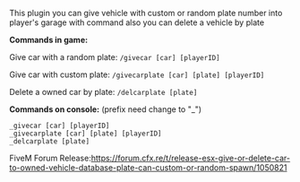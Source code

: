 This plugin you can give vehicle with custom or random plate number into player's garage with command
also you can delete a vehicle by plate

**Commands in game:**

Give car with a random plate:
``/givecar [car] [playerID]``

Give car with custom plate:
``/givecarplate [car] [plate] [playerID]``

Delete a owned car by plate:
``/delcarplate [plate]``

**Commands on console:** (prefix need change to "_")
```
_givecar [car] [playerID]
_givecarplate [car] [plate] [playerID]
_delcarplate [plate]
```

FiveM Forum Release:https://forum.cfx.re/t/release-esx-give-or-delete-car-to-owned-vehicle-database-plate-can-custom-or-random-spawn/1050821
